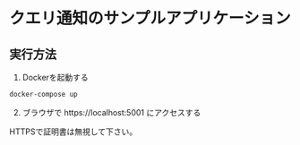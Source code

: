 クエリ通知のサンプルアプリケーション
==========

実行方法
----------

1. Dockerを起動する

```cmd
docker-compose up
```

2. ブラウザで https://localhost:5001 にアクセスする

HTTPSで証明書は無視して下さい。
